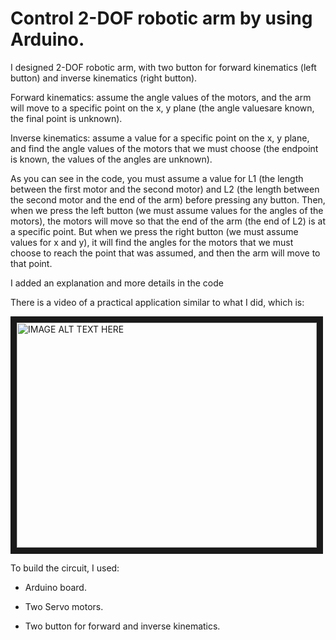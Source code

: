 # Control 2-DOF robotic arm by using Arduino.

I designed 2-DOF robotic arm, with two button for forward kinematics (left button) and inverse kinematics (right button).

Forward kinematics: assume the angle values ​​of the motors, and the arm will move to a specific point on the x, y plane (the angle values ​​are known, the final point is unknown).

Inverse kinematics: assume a value for a specific point on the x, y plane, and find the angle values ​​of the motors that we must choose (the endpoint is known, the values ​​of the angles are unknown).

As you can see in the code, you must assume a value for L1 (the length between the first motor and the second motor) and L2 (the length between the second motor and the end of the arm) before pressing any button. Then, when we press the left button (we must assume values ​​for the angles of the motors), the motors will move so that the end of the arm (the end of L2) is at a specific point. But when we press the right button (we must assume values ​​for x and y), it will find the angles ​​for the motors that we must choose to reach the point that was assumed, and then the arm will move to that point.

I added an explanation and more details in the code

There is a video of a practical application similar to what I did, which is:

<a href="http://www.youtube.com/watch?feature=player_embedded&v=3rFaZMvgNe8
" target="_blank"><img src="http://img.youtube.com/vi/3rFaZMvgNe8/0.jpg" 
alt="IMAGE ALT TEXT HERE" width="480" height="360" border="10" /></a>

To build the circuit, I used:

- Arduino board.

- Two Servo motors.

- Two button for forward and inverse kinematics.
